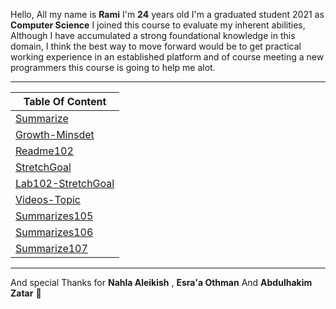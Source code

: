 Hello, All my name is **Rami** I'm **24** years old 
I'm a graduated student 2021 as **Computer Science** 
I joined this course to evaluate my inherent abilities,
Although I have accumulated a strong foundational knowledge in this domain, 
I think the best way to move forward would be to get practical working experience in an established platform and of course meeting a new programmers
this course is going to help me alot.  

----

| Table Of Content  |
| ------------- | 
| [Summarize](https://mastermind6666.github.io/reading-notes/Summarize)  | 
| [Growth-Minsdet](https://mastermind6666.github.io/reading-notes/Growth-Minsdet) | 
| [Readme102](https://mastermind6666.github.io/reading-notes/Readme102) | 
| [StretchGoal](https://mastermind6666.github.io/reading-notes/StretchGoal) |
| [Lab102-StretchGoal](https://mastermind6666.github.io/reading-notes/Lab102) | 
| [Videos-Topic](https://mastermind6666.github.io/reading-notes/Videos-summrize) | 
| [Summarizes105](https://mastermind6666.github.io/reading-notes/Summarizes105) | 
| [Summarizes106](https://mastermind6666.github.io/reading-notes/Summarizes106) |
| [Summarize107](https://mastermind6666.github.io/reading-notes/Summarize107) |



----



And special Thanks for **Nahla Aleikish** , **Esra'a Othman** And **Abdulhakim Zatar** 🙏 

